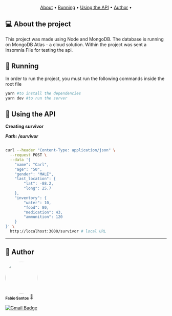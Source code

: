 <p align="center">
 <a href="#-about-the-project">About</a> •
 <a href="#-running">Running</a> •
 <a href="#-using-the-api">Using the API</a> • 
 <a href="#-author">Author</a> • 
</p>

## 💻 About the project

This project was made using Node and MongoDB. The database is running on MongoDB Atlas - a cloud solution. Within the project was sent a Insomnia File for testing the api.

## 🚀 Running

In order to run the project, you must run the following commands inside the root file

```bash
yarn #to install the dependencies
yarn dev #to run the server
```

## 🎲 Using the API

**Creating survivor**

**_Path: /survivor_**

```bash

curl --header "Content-Type: application/json" \
  --request POST \
  --data '{
	"name": "Carl",
	"age": "50",
	"gender": "MALE",
	"last_location": {
		"lat": -88.2,
		"long": 25.7
	},
	"inventory": {
		"water": 10,
		"food": 80,
		"medication": 43,
		"ammunition": 120
	}
}' \
  http://localhost:3000/survivor # local URL

```

---

## 🦸 Author

<a href="https://github.com/fabioprogramadorti">
 <img style="border-radius: 50%;" src="./img/fabio.jpeg" width="100px;" alt=""/>
 <br />
 <sub><b>Fabio Santos</b></sub></a> <a href="https://github.com/fabioprogramadorti" title="Rocketseat">🚀</a>
 <br />

[![Gmail Badge](https://img.shields.io/badge/-fabioprogramadorti@gmail.com-c14438?style=flat-square&logo=Gmail&logoColor=white&link=mailto:fabioprogramadorti@gmail.com)](mailto:fabioprogramadorti@gmail.com)
